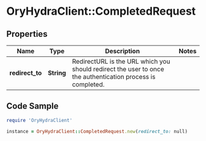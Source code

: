 # OryHydraClient::CompletedRequest

## Properties

Name | Type | Description | Notes
------------ | ------------- | ------------- | -------------
**redirect_to** | **String** | RedirectURL is the URL which you should redirect the user to once the authentication process is completed. | 

## Code Sample

```ruby
require 'OryHydraClient'

instance = OryHydraClient::CompletedRequest.new(redirect_to: null)
```


